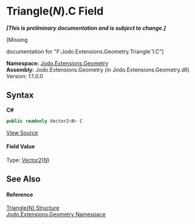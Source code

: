 # Triangle(*N*).C Field
 _**\[This is preliminary documentation and is subject to change.\]**_

\[Missing <summary> documentation for "F:Jodo.Extensions.Geometry.Triangle`1.C"\]

**Namespace:**&nbsp;<a href="N_Jodo_Extensions_Geometry">Jodo.Extensions.Geometry</a><br />**Assembly:**&nbsp;Jodo.Extensions.Geometry (in Jodo.Extensions.Geometry.dll) Version: 1.1.0.0

## Syntax

**C#**<br />
``` C#
public readonly Vector2<N> C
```

<a href="https://github.com/JosephJShort/Jodo.Extensions/blob/main/src/Jodo.Extensions.Geometry/Triangle.cs" rel="noopener noreferrer" title="View the source code">View Source</a><br />

#### Field Value
Type: <a href="T_Jodo_Extensions_Numerics_Vector2_1">Vector2</a>(<a href="T_Jodo_Extensions_Geometry_Triangle_1">*N*</a>)

## See Also


#### Reference
<a href="T_Jodo_Extensions_Geometry_Triangle_1">Triangle(N) Structure</a><br /><a href="N_Jodo_Extensions_Geometry">Jodo.Extensions.Geometry Namespace</a><br />